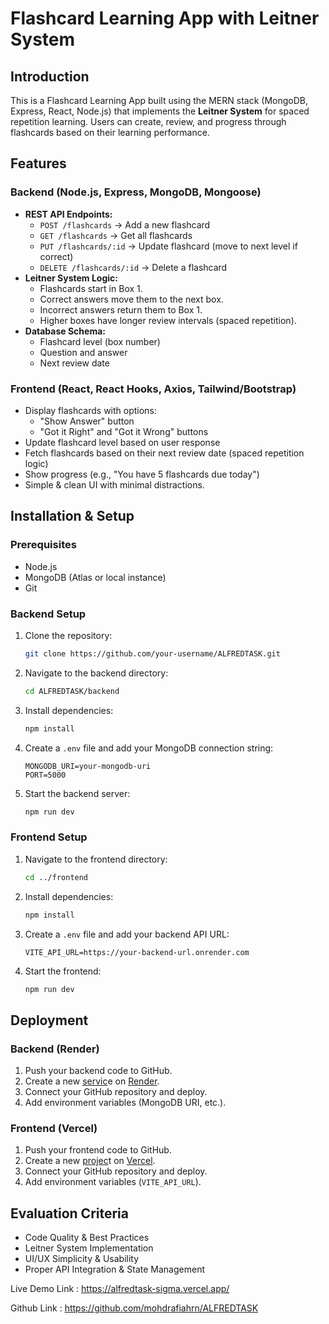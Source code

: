 # Flashcard Learning App with Leitner System

## Introduction

This is a Flashcard Learning App built using the MERN stack (MongoDB, Express, React, Node.js) that implements the **Leitner System** for spaced repetition learning. Users can create, review, and progress through flashcards based on their learning performance.

## Features

### Backend (Node.js, Express, MongoDB, Mongoose)

- **REST API Endpoints:**
  - `POST /flashcards` → Add a new flashcard
  - `GET /flashcards` → Get all flashcards
  - `PUT /flashcards/:id` → Update flashcard (move to next level if correct)
  - `DELETE /flashcards/:id` → Delete a flashcard
- **Leitner System Logic:**
  - Flashcards start in Box 1.
  - Correct answers move them to the next box.
  - Incorrect answers return them to Box 1.
  - Higher boxes have longer review intervals (spaced repetition).
- **Database Schema:**
  - Flashcard level (box number)
  - Question and answer
  - Next review date

### Frontend (React, React Hooks, Axios, Tailwind/Bootstrap)

- Display flashcards with options:
  - "Show Answer" button
  - "Got it Right" and "Got it Wrong" buttons
- Update flashcard level based on user response
- Fetch flashcards based on their next review date (spaced repetition logic)
- Show progress (e.g., "You have 5 flashcards due today")
- Simple & clean UI with minimal distractions.



## Installation & Setup

### Prerequisites

- Node.js
- MongoDB (Atlas or local instance)
- Git

### Backend Setup

1. Clone the repository:
   ```sh
   git clone https://github.com/your-username/ALFREDTASK.git
   ```
2. Navigate to the backend directory:
   ```sh
   cd ALFREDTASK/backend
   ```
3. Install dependencies:
   ```sh
   npm install
   ```
4. Create a `.env` file and add your MongoDB connection string:
   ```env
   MONGODB_URI=your-mongodb-uri
   PORT=5000
   ```
5. Start the backend server:
   ```sh
   npm run dev
   ```

### Frontend Setup

1. Navigate to the frontend directory:
   ```sh
   cd ../frontend
   ```
2. Install dependencies:
   ```sh
   npm install
   ```
3. Create a `.env` file and add your backend API URL:
   ```env
   VITE_API_URL=https://your-backend-url.onrender.com
   ```
4. Start the frontend:
   ```sh
   npm run dev
   ```

## Deployment

### Backend (Render)

1. Push your backend code to GitHub.
2. Create a new [servic](https://render.com/)e on [Render](https://render.com/).
3. Connect your GitHub repository and deploy.
4. Add environment variables (MongoDB URI, etc.).

### Frontend (Vercel)

1. Push your frontend code to GitHub.
2. Create a new [projec](https://vercel.com/)t on [Vercel](https://vercel.com/).
3. Connect your GitHub repository and deploy.
4. Add environment variables (`VITE_API_URL`).

## Evaluation Criteria

- Code Quality & Best Practices
- Leitner System Implementation
- UI/UX Simplicity & Usability
- Proper API Integration & State Management

Live Demo Link : https://alfredtask-sigma.vercel.app/

Github Link : https://github.com/mohdrafiahrn/ALFREDTASK

